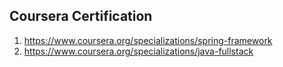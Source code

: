 Coursera Certification 
----------------------
1. https://www.coursera.org/specializations/spring-framework
2. https://www.coursera.org/specializations/java-fullstack
